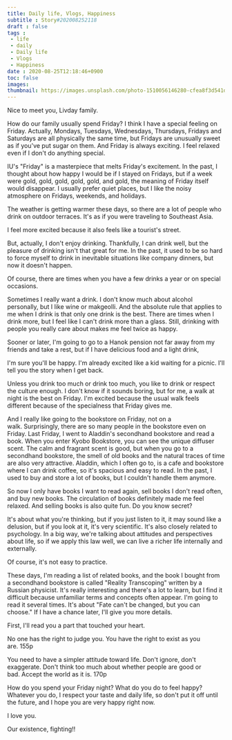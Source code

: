 ```yaml
---
title: Daily life, Vlogs, Happiness
subtitle : Story#202008252118
draft : false
tags :
 - life
 - daily
 - Daily life
 - Vlogs
 - Happiness
date : 2020-08-25T12:18:46+0900
toc: false
images: 
thumbnail: https://images.unsplash.com/photo-1510056146280-cfea8f3d541d?ixlib=rb-1.2.1&q=80&fm=jpg&crop=entropy&cs=tinysrgb&w=1080&fit=max&ixid=eyJhcHBfaWQiOjE1NTU0OX0
---
```


Nice to meet you, Livday family.  

How do our family usually spend Friday? I think I have a special feeling on Friday. Actually, Mondays, Tuesdays, Wednesdays, Thursdays, Fridays and Saturdays are all physically the same time, but Fridays are unusually sweet as if you've put sugar on them. And Friday is always exciting. I feel relaxed even if I don't do anything special.  

IU's "Friday" is a masterpiece that melts Friday's excitement. In the past, I thought about how happy I would be if I stayed on Fridays, but if a week were gold, gold, gold, gold, gold, and gold, the meaning of Friday itself would disappear. I usually prefer quiet places, but I like the noisy atmosphere on Fridays, weekends, and holidays.  

The weather is getting warmer these days, so there are a lot of people who drink on outdoor terraces. It's as if you were traveling to Southeast Asia.  

I feel more excited because it also feels like a tourist's street.  

But, actually, I don't enjoy drinking. Thankfully, I can drink well, but the pleasure of drinking isn't that great for me. In the past, it used to be so hard to force myself to drink in inevitable situations like company dinners, but now it doesn't happen.  

Of course, there are times when you have a few drinks a year or on special occasions.  

Sometimes I really want a drink. I don't know much about alcohol personally, but I like wine or makgeolli. And the absolute rule that applies to me when I drink is that only one drink is the best. There are times when I drink more, but I feel like I can't drink more than a glass. Still, drinking with people you really care about makes me feel twice as happy.  

Sooner or later, I'm going to go to a Hanok pension not far away from my friends and take a rest, but if I have delicious food and a light drink,  

I'm sure you'll be happy. I'm already excited like a kid waiting for a picnic. I'll tell you the story when I get back.  

Unless you drink too much or drink too much, you like to drink or respect the culture enough. I don't know if it sounds boring, but for me, a walk at night is the best on Friday. I'm excited because the usual walk feels different because of the specialness that Friday gives me.  

And I really like going to the bookstore on Friday, not on a walk. Surprisingly, there are so many people in the bookstore even on Friday. Last Friday, I went to Aladdin's secondhand bookstore and read a book. When you enter Kyobo Bookstore, you can see the unique diffuser scent. The calm and fragrant scent is good, but when you go to a secondhand bookstore, the smell of old books and the natural traces of time are also very attractive. Aladdin, which I often go to, is a cafe and bookstore where I can drink coffee, so it's spacious and easy to read. In the past, I used to buy and store a lot of books, but I couldn't handle them anymore.  

So now I only have books I want to read again, sell books I don't read often, and buy new books. The circulation of books definitely made me feel relaxed. And selling books is also quite fun. Do you know secret?  

It's about what you're thinking, but if you just listen to it, it may sound like a delusion, but if you look at it, it's very scientific. It's also closely related to psychology. In a big way, we're talking about attitudes and perspectives about life, so if we apply this law well, we can live a richer life internally and externally.  

Of course, it's not easy to practice.  

These days, I'm reading a list of related books, and the book I bought from a secondhand bookstore is called "Reality Transcoping" written by a Russian physicist. It's really interesting and there's a lot to learn, but I find it difficult because unfamiliar terms and concepts often appear. I'm going to read it several times. It's about "Fate can't be changed, but you can choose." If I have a chance later, I'll give you more details.  

First, I'll read you a part that touched your heart.  

No one has the right to judge you. You have the right to exist as you are. 155p  

You need to have a simpler attitude toward life. Don't ignore, don't exaggerate. Don't think too much about whether people are good or bad. Accept the world as it is. 170p  

How do you spend your Friday night? What do you do to feel happy? Whatever you do, I respect your taste and daily life, so don't put it off until the future, and I hope you are very happy right now.  

I love you.  

Our existence, fighting!!  



